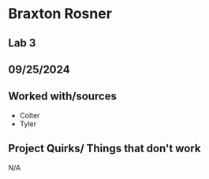 # Braxton Rosner
## Lab 3
## 09/25/2024
## Worked with/sources 
* Colter
* Tyler
## Project Quirks/ Things that don't work
N/A